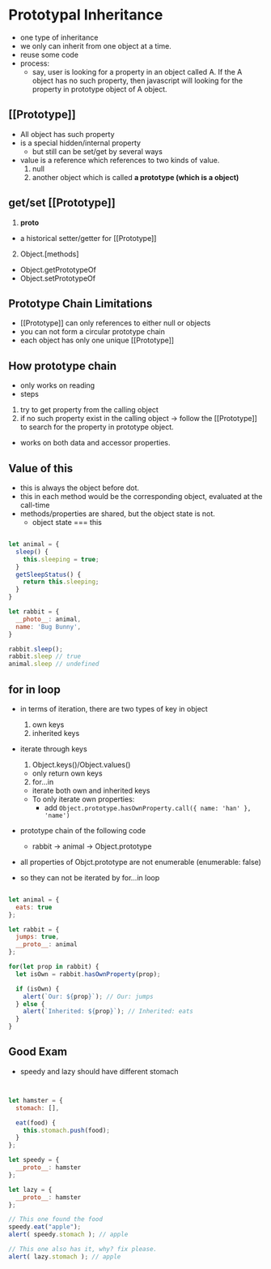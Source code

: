 # Prototypal Inheritance
* one type of inheritance
* we only can inherit from one object at a time.
* reuse some code
* process:
  * say, user is looking for a property in an object called A. If the A object has no such property, then javascript will looking for the property in prototype object of A object.

## [[Prototype]]
* All object has such property
* is a special hidden/internal property
  * but still can be set/get by several ways
* value is a reference which references to two kinds of value.
  1. null
  2. another object which is called **a prototype (which is a object)**


## get/set [[Prototype]]

1. __proto__
  * a historical setter/getter for [[Prototype]]

2. Object.[methods]
  * Object.getPrototypeOf
  * Object.setPrototypeOf


## Prototype Chain Limitations
* [[Prototype]] can only references to either null or objects
* you can not form a circular prototype chain
* each object has only one unique [[Prototype]]

## How prototype chain
* only works on reading
* steps
 1. try to get property from the calling object
 2. if no such property exist in the calling object -> follow the [[Prototype]] to search for the property in prototype object.
* works on both data and accessor properties.

## Value of this
* this is always the object before dot.
* this in each method would be the corresponding object, evaluated at the call-time
* methods/properties are shared, but the object state is not.
  * object state === this


```js

let animal = {
  sleep() {
    this.sleeping = true;
  }
  getSleepStatus() {
    return this.sleeping;
  }
}

let rabbit = {
  __photo__: animal,
  name: 'Bug Bunny',
}

rabbit.sleep();
rabbit.sleep // true
animal.sleep // undefined

```


## for in loop
* in terms of iteration, there are two types of key in object
  1. own keys
  2. inherited keys

* iterate through keys
  1. Object.keys()/Object.values()
    * only return own keys
  2. for...in
    * iterate both own and inherited keys
    * To only iterate own properties:
      * add `Object.prototype.hasOwnProperty.call({ name: 'han' }, 'name')`

* prototype chain of the following code
  * rabbit -> animal -> Object.prototype

* all properties of Objct.prototype are not enumerable (enumerable: false)
 * so they can not be iterated by for...in loop



```js

let animal = {
  eats: true
};

let rabbit = {
  jumps: true,
  __proto__: animal
};

for(let prop in rabbit) {
  let isOwn = rabbit.hasOwnProperty(prop);

  if (isOwn) {
    alert(`Our: ${prop}`); // Our: jumps
  } else {
    alert(`Inherited: ${prop}`); // Inherited: eats
  }
}

```

## Good Exam
* speedy and lazy should have different stomach


```js


let hamster = {
  stomach: [],

  eat(food) {
    this.stomach.push(food);
  }
};

let speedy = {
  __proto__: hamster
};

let lazy = {
  __proto__: hamster
};

// This one found the food
speedy.eat("apple");
alert( speedy.stomach ); // apple

// This one also has it, why? fix please.
alert( lazy.stomach ); // apple


```
